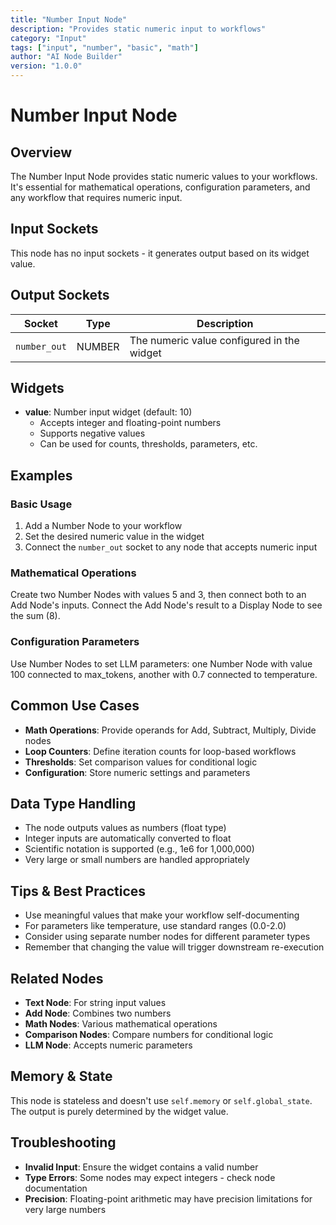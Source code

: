 ```yaml
---
title: "Number Input Node"
description: "Provides static numeric input to workflows"
category: "Input"
tags: ["input", "number", "basic", "math"]
author: "AI Node Builder"
version: "1.0.0"
---
```


# Number Input Node

## Overview
The Number Input Node provides static numeric values to your workflows. It's essential for mathematical operations, configuration parameters, and any workflow that requires numeric input.

## Input Sockets
This node has no input sockets - it generates output based on its widget value.

## Output Sockets
| Socket | Type | Description |
|--------|------|-------------|
| `number_out` | NUMBER | The numeric value configured in the widget |

## Widgets
- **value**: Number input widget (default: 10)
  - Accepts integer and floating-point numbers
  - Supports negative values
  - Can be used for counts, thresholds, parameters, etc.

## Examples

### Basic Usage
1. Add a Number Node to your workflow
2. Set the desired numeric value in the widget
3. Connect the `number_out` socket to any node that accepts numeric input

### Mathematical Operations
Create two Number Nodes with values 5 and 3, then connect both to an Add Node's inputs. Connect the Add Node's result to a Display Node to see the sum (8).

### Configuration Parameters
Use Number Nodes to set LLM parameters: one Number Node with value 100 connected to max_tokens, another with 0.7 connected to temperature.

## Common Use Cases
- **Math Operations**: Provide operands for Add, Subtract, Multiply, Divide nodes
- **Loop Counters**: Define iteration counts for loop-based workflows
- **Thresholds**: Set comparison values for conditional logic
- **Configuration**: Store numeric settings and parameters

## Data Type Handling
- The node outputs values as numbers (float type)
- Integer inputs are automatically converted to float
- Scientific notation is supported (e.g., 1e6 for 1,000,000)
- Very large or small numbers are handled appropriately

## Tips & Best Practices
- Use meaningful values that make your workflow self-documenting
- For parameters like temperature, use standard ranges (0.0-2.0)
- Consider using separate number nodes for different parameter types
- Remember that changing the value will trigger downstream re-execution

## Related Nodes
- **Text Node**: For string input values
- **Add Node**: Combines two numbers
- **Math Nodes**: Various mathematical operations
- **Comparison Nodes**: Compare numbers for conditional logic
- **LLM Node**: Accepts numeric parameters

## Memory & State
This node is stateless and doesn't use `self.memory` or `self.global_state`. The output is purely determined by the widget value.

## Troubleshooting
- **Invalid Input**: Ensure the widget contains a valid number
- **Type Errors**: Some nodes may expect integers - check node documentation
- **Precision**: Floating-point arithmetic may have precision limitations for very large numbers